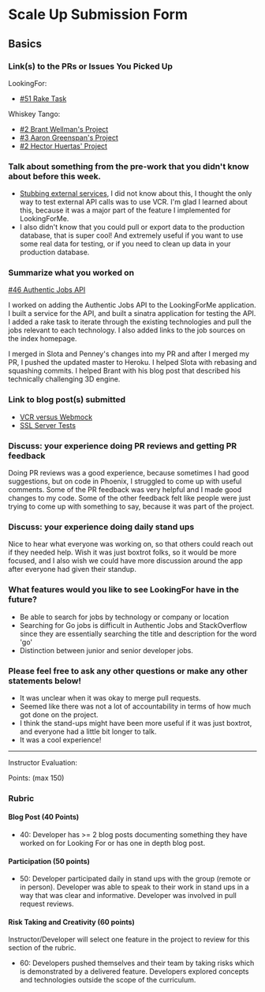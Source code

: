 # Scale Up Submission Form

## Basics

### Link(s) to the PRs or Issues You Picked Up

LookingFor:

- [#51 Rake Task](https://github.com/LookingForMe/lookingfor/pull/51)

Whiskey Tango:

- [#2 Brant Wellman's Project](https://github.com/brantwellman/3D-graphics-engine/pull/2)
- [#3 Aaron Greenspan's Project](https://github.com/afg419/everybody_counts/pull/3)
- [#2 Hector Huertas' Project](https://github.com/hectorhuertas/colabora_api/pull/3)

### Talk about something from the pre-work that you didn't know about before this week.

- [Stubbing external services](https://robots.thoughtbot.com/how-to-stub-external-services-in-tests), I did not know about this, I thought the only way to test external API calls was to use VCR. I'm glad I learned about this, because it was a major part of the feature I implemented for LookingForMe.
- I also didn't know that you could pull or export data to the production database, that is super cool! And extremely useful if you want to use some real data for testing, or if you need to clean up data in your production database.

### Summarize what you worked on

[#46 Authentic Jobs API](https://github.com/LookingForMe/lookingfor/pull/46)

I worked on adding the Authentic Jobs API to the LookingForMe application. I built a service for the API, and built a sinatra application for testing the API. I added a rake task to iterate through the existing technologies and pull the jobs relevant to each technology. I also added links to the job sources on the index homepage.

I merged in Slota and Penney's changes into my PR and after I merged my PR, I pushed the updated master to Heroku. I helped Slota with rebasing and squashing commits. I helped Brant with his blog post that described his technically challenging 3D engine.

### Link to blog post(s) submitted

- [VCR versus Webmock](http://bethsecor.github.io/2016/04/12/vcr-versus-webmock.html)
- [SSL Server Tests](http://bethsecor.github.io/2016/04/13/ssl-tests.html)

### Discuss: your experience doing PR reviews and getting PR feedback

Doing PR reviews was a good experience, because sometimes I had good suggestions, but on code in Phoenix, I struggled to come up with useful comments. Some of the PR feedback was very helpful and I made good changes to my code. Some of the other feedback felt like people were just trying to come up with something to say, because it was part of the project.

### Discuss: your experience doing daily stand ups

Nice to hear what everyone was working on, so that others could reach out if they needed help. Wish it was just boxtrot folks, so it would be more focused, and I also wish we could have more discussion around the app after everyone had given their standup.

### What features would you like to see LookingFor have in the future?

- Be able to search for jobs by technology or company or location
- Searching for Go jobs is difficult in Authentic Jobs and StackOverflow since they are essentially searching the title and description for the word 'go'
- Distinction between junior and senior developer jobs.

### Please feel free to ask any other questions or make any other statements below!

- It was unclear when it was okay to merge pull requests.
- Seemed like there was not a lot of accountability in terms of how much got done on the project.
- I think the stand-ups might have been more useful if it was just boxtrot, and everyone had a little bit longer to talk.
- It was a cool experience!

-----

Instructor Evaluation:

Points: (max 150)

### Rubric

#### Blog Post (40 Points)  
  * 40: Developer has >= 2 blog posts documenting something they have worked on for Looking For or has one in depth blog post.

#### Participation (50 points)
  * 50: Developer participated daily in stand ups with the group (remote or in person). Developer was able to speak to their work in stand ups in a way that was clear and informative. Developer was involved in pull request reviews.

#### Risk Taking and Creativity (60 points)

Instructor/Developer will select one feature in the project to review for this section of the rubric.

  * 60: Developers pushed themselves and their team by taking risks which is demonstrated by a delivered feature. Developers explored concepts and technologies outside the scope of the curriculum.
